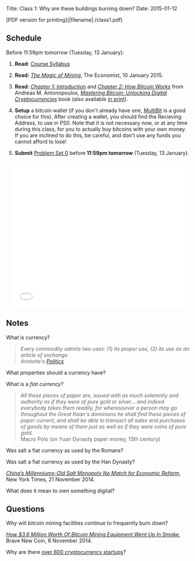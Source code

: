 Title: Class 1: Why are these buildings burning down?
Date: 2015-01-12

   <div class="phighlight">
   [PDF version for printing](|filename|./class1.pdf)
   </div>

## Schedule 

   <div class="todo">
Before 11:59pm tomorrow (Tuesday, 13 January):

1. **Read:** [Course Syllabus](|filename|../../pages/syllabus.md)

2. **Read:** [_The Magic of
Mining_](|filename|../../readings/magic_of_mining.pdf), The Economist, 10
January 2015.  

3. **Read:** 
[_Chapter 1: Introduction_](https://github.com/aantonop/bitcoinbook/blob/develop/ch01.asciidoc)
and
[_Chapter 2: How Bitcoin Works_](https://github.com/aantonop/bitcoinbook/blob/develop/ch02.asciidoc)
from Andreas M. Antonopoulos, [_Mastering Bitcoin: Unlocking Digital
Cryptocurrencies_](https://github.com/aantonop/bitcoinbook) book (also
available [in
print](http://www.amazon.com/Mastering-Bitcoin-Unlocking-Digital-Crypto-Currencies/dp/1449374042)).  

4. **Setup** a bitcoin wallet (if you don't already have one,
[MultiBit](https://multibit.org/) is a good choice for this).  After
creating a wallet, you should find the Recieving Address, to use in PS0.
Note that it is not necessary now, or at any time during this class, for
you to actually buy bitcoins with your own money.  If you are inclined
to do this, be careful, and don't use any funds you cannot afford to
lose!

5. **Submit** [Problem Set 0](|filename|../../pages/ps/ps0/ps0.md) before
**11:59pm tomorrow** (Tuesday, 13 January).

   </div>

<center>
<iframe src="//www.slideshare.net/slideshow/embed_code/43441659"
width="476" height="400" frameborder="0" marginwidth="0"
marginheight="0" scrolling="no"></iframe>
</center>

## Notes

What is currency?

   <div class="gap"></div>

> _Every commodity admits two uses: (1) its proper use, (2) its use as an article of exchange._  
> Aristotle's [_Politics_](https://play.google.com/books/reader?id=1J7N4eAKuhwC&printsec=frontcover&output=reader&hl=en&pg=GBS.PR13)


What properties should a currency have?

<div class="gap"></div>

What is a _fiat currency_?

<div class="gap"></div>

> _All these pieces of paper are, issued with as much solemnity and authority as if they were of pure gold or silver... and indeed everybody takes them readily, for wheresoever a person may go throughout the Great Kaan's dominions he shall find these pieces of paper current, and shall be able to transact all sales and purchases of goods by means of them just as well as if they were coins of pure gold._  
> Macro Polo (on Yuan Dynasty paper money, 13th century)

Was salt a fiat currency as used by the Romans?
<div class="gap"></div>

Was salt a fiat currency as used by the Han Dynasty?

<div class="gap"></div>

[_China’s Millenniums-Old Salt Monopoly No Match for Economic Reform_](http://sinosphere.blogs.nytimes.com/2014/11/21/chinas-millenniums-old-salt-monopoly-no-match-for-economic-reform/), New York Times, 21 November 2014.

What does it mean to _own_ something digital?
<div class="gap"></div>

## Questions

Why will bitcoin mining facilities continue to frequently burn down?

<div class="gap"></div>

[_How $3.6 Million Worth Of Bitcoin Mining Equipment Went Up In Smoke_](http://bravenewcoin.com/news/bitcoin-hashrate-jumps-then-drops-how/), Brave New Coin, 6 November 2014.

Why are there [over 600 cryptocurrency startups](https://angel.co/cryptocurrency-2)?

<div class="gap"></div>


